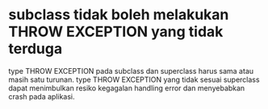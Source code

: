 # subclass tidak boleh melakukan THROW EXCEPTION yang tidak terduga

type THROW EXCEPTION pada subclass dan superclass harus sama atau masih satu turunan. type THROW EXCEPTION yang tidak sesuai superclass dapat menimbulkan resiko kegagalan handling error dan menyebabkan crash pada aplikasi.
